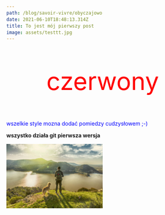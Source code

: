 ```yaml
---
path: /blog/savoir-vivre/obyczajowo
date: 2021-06-10T18:48:13.314Z
title: To jest mój pierwszy post
image: assets/testtt.jpg
---
```

<p style='color: red;font-size: 4rem; text-align:center;  '>czerwony</p>

<p style='color: blue'>wszelkie style mozna dodać pomiedzy cudzysłowem ;-)</p>

**wszystko działa git pierwsza wersja**

<div style='max-width: 50%'>

![](assets/man-walking-dog.jpg)

</div>